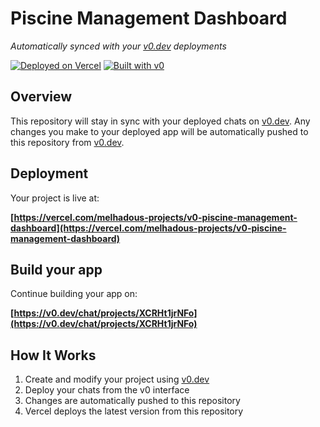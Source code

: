# Piscine Management Dashboard

*Automatically synced with your [v0.dev](https://v0.dev) deployments*

[![Deployed on Vercel](https://img.shields.io/badge/Deployed%20on-Vercel-black?style=for-the-badge&logo=vercel)](https://vercel.com/melhadous-projects/v0-piscine-management-dashboard)
[![Built with v0](https://img.shields.io/badge/Built%20with-v0.dev-black?style=for-the-badge)](https://v0.dev/chat/projects/XCRHt1jrNFo)

## Overview

This repository will stay in sync with your deployed chats on [v0.dev](https://v0.dev).
Any changes you make to your deployed app will be automatically pushed to this repository from [v0.dev](https://v0.dev).

## Deployment

Your project is live at:

**[https://vercel.com/melhadous-projects/v0-piscine-management-dashboard](https://vercel.com/melhadous-projects/v0-piscine-management-dashboard)**

## Build your app

Continue building your app on:

**[https://v0.dev/chat/projects/XCRHt1jrNFo](https://v0.dev/chat/projects/XCRHt1jrNFo)**

## How It Works

1. Create and modify your project using [v0.dev](https://v0.dev)
2. Deploy your chats from the v0 interface
3. Changes are automatically pushed to this repository
4. Vercel deploys the latest version from this repository